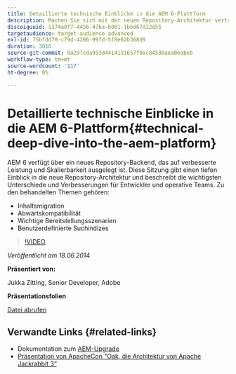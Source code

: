 ```yaml
---
title: Detaillierte technische Einblicke in die AEM 6-Plattform
description: Machen Sie sich mit der neuen Repository-Architektur vertraut und lernen Sie die wichtigsten Unterschiede und Verbesserungen für Entwickler und operative Teams kennen.
discoiquuid: 1374a0f7-4456-47ba-b061-1b6d67d12d55
targetaudience: target-audience advanced
exl-id: 75bfdd70-c79d-4206-99fd-5f8e62b368d9
duration: 3816
source-git-commit: 9a297cda953d4414131657f9ac84580aea0eabeb
workflow-type: tm+mt
source-wordcount: '117'
ht-degree: 0%

---
```


# Detaillierte technische Einblicke in die AEM 6-Plattform{#technical-deep-dive-into-the-aem-platform}

AEM 6 verfügt über ein neues Repository-Backend, das auf verbesserte Leistung und Skalierbarkeit ausgelegt ist. Diese Sitzung gibt einen tiefen Einblick in die neue Repository-Architektur und beschreibt die wichtigsten Unterschiede und Verbesserungen für Entwickler und operative Teams. Zu den behandelten Themen gehören:

* Inhaltsmigration
* Abwärtskompatibilität
* Wichtige Bereitstellungsszenarien
* Benutzerdefinierte Suchindizes

>[!VIDEO](https://video.tv.adobe.com/v/19518/?quality=9)

*Veröffentlicht am 18.06.2014*

**Präsentiert von:**

Jukka Zitting, Senior Developer, Adobe

**Präsentationsfolien**

[Datei abrufen](assets/technical-deep-dive-of-the-aem-6-platform.pdf)

## Verwandte Links {#related-links}

* Dokumentation zum [AEM-Upgrade](https://docs.adobe.com/content/docs/en/aem/6-0/deploy/upgrade.html)
* [Präsentation von ApacheCon &quot;Oak, die Architektur von Apache Jackrabbit 3“](https://www.slideshare.net/jukka/oak-the-architecture-of-apache-jackrabbit-3)
